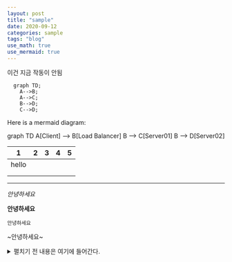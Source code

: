 ```yaml
---
layout: post
title: "sample"
date: 2020-09-12 
categories: sample
tags: "blog"
use_math: true
use_mermaid: true
---
```

이건 지금 작동이 안됨   
```mermaid
  graph TD;
    A-->B;
    A-->C;
    B-->D;
    C-->D;
```

Here is a mermaid diagram:
<div class="mermaid">
  graph TD
  A[Client] --> B[Load Balancer]
  B --> C[Server01]
  B --> D[Server02]
</div>

| 1     | 2 | 3 | 4 | 5 |
|-------|---|---|---|---|
| hello |   |   |   |   |
|       |   |   |   |   |
|       |   |   |   |   |


---

*안녕하세요*

**안녕하세요**

`안녕하세요`

~안녕하세요~

<details>
  <summary>펼치기 전 내용은 여기에 들어간다.</summary>
  <p>내부에 넣을 내용은 여기에</p>
</details>